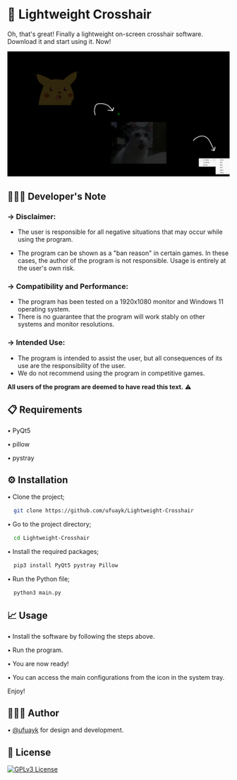 # 🎯 Lightweight Crosshair

Oh, that's great! Finally a lightweight on-screen crosshair software. Download it and start using it. Now!

![image](https://raw.githubusercontent.com/ufuayk/Lightweight-Crosshair/main/screenshots/screenshot.png)

## 👨🏻‍💻 Developer's Note

### → Disclaimer:

- The user is responsible for all negative situations that may occur while using the program.

- The program can be shown as a "ban reason" in certain games. In these cases, the author of the program is not responsible. Usage is entirely at the user's own risk.

### → Compatibility and Performance:

- The program has been tested on a 1920x1080 monitor and Windows 11 operating system.
- There is no guarantee that the program will work stably on other systems and monitor resolutions.

### → Intended Use:

- The program is intended to assist the user, but all consequences of its use are the responsibility of the user.
- We do not recommend using the program in competitive games.

**All users of the program are deemed to have read this text.** ⚠️

## 📋 Requirements

• PyQt5

• pillow

• pystray
  
## ⚙️ Installation

• Clone the project;

```bash
  git clone https://github.com/ufuayk/Lightweight-Crosshair
```

• Go to the project directory;

```bash
  cd Lightweight-Crosshair
```

• Install the required packages;

```bash
  pip3 install PyQt5 pystray Pillow
```

• Run the Python file;

```bash
  python3 main.py
```

## 📈 Usage

• Install the software by following the steps above.

• Run the program.

• You are now ready!

• You can access the main configurations from the icon in the system tray.

Enjoy!

## 👷🏻‍♂️ Author

• [@ufuayk](https://www.github.com/ufuayk) for design and development.

  
## 📑 License

[![GPLv3 License](https://img.shields.io/badge/GNU%20General%20Public%20License%20v3-yellow.svg)](https://www.gnu.org/licenses/gpl-3.0.html)
